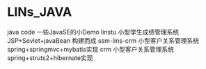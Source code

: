 # LINs_JAVA
java code
一些JavaSE的小Demo
linstu 小型学生成绩管理系统 JSP+Sevlet+javaBean 构建而成
ssm-lins-crm 小型客户关系管理系统 spring+springmvc+mybatis实现
crm 小型客户关系管理系统 spring+struts2+hibernate实现
